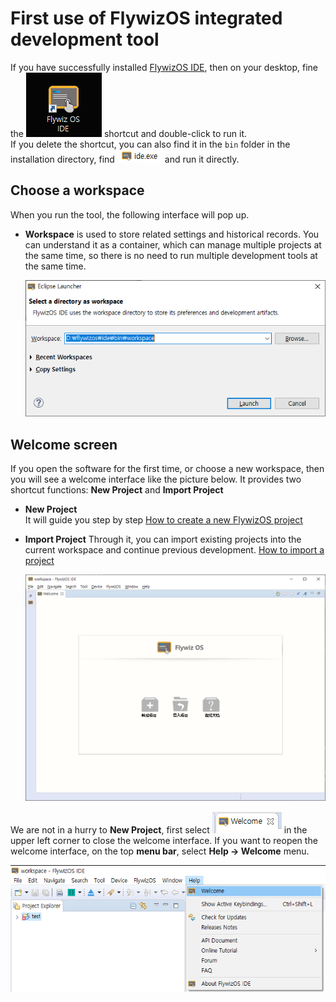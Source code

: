 
# <span id = "first_run">First use of FlywizOS integrated development tool</span>
If you have successfully installed [FlywizOS IDE](download.md), then on your desktop, fine the ![ZKSW-Editor快捷方式](assets/ide/quick_link.png) shortcut and double-click to run it.  
If you delete the shortcut, you can also find it in the `bin` folder in the installation directory, find ![ide](assets/ide/ide.png) and run it directly.

## Choose a workspace
When you run the tool, the following interface will pop up.
* **Workspace** is used to store related settings and historical records. You can understand it as a container, which can manage multiple projects at the same time, so there is no need to run multiple development tools at the same time.

   ![选择工作空间](assets/ide/select_workspace.png)
## Welcome screen
If you open the software for the first time, or choose a new workspace, then you will see a welcome interface like the picture below.
It provides two shortcut functions: **New Project** and **Import Project**

  * **New Project**  
    It will guide you step by step [How to create a new FlywizOS project](new_flywizOS_project.html)
  * **Import Project**
    Through it, you can import existing projects into the current workspace and continue previous development. [How to import a project](import_project.md)
    
    ![欢迎界面](assets/ide/welcome.png)  
    

 We are not in a hurry to **New Project**, first select ![Close welcome interface](assets/ide/welcome_close.png) in the upper left corner to close the welcome interface. 
If you want to reopen the welcome interface, on the top **menu bar**, select **Help -> Welcome** menu.

 ![如何打开欢迎界面](assets/ide/reopen_welcome.png)  

​    
